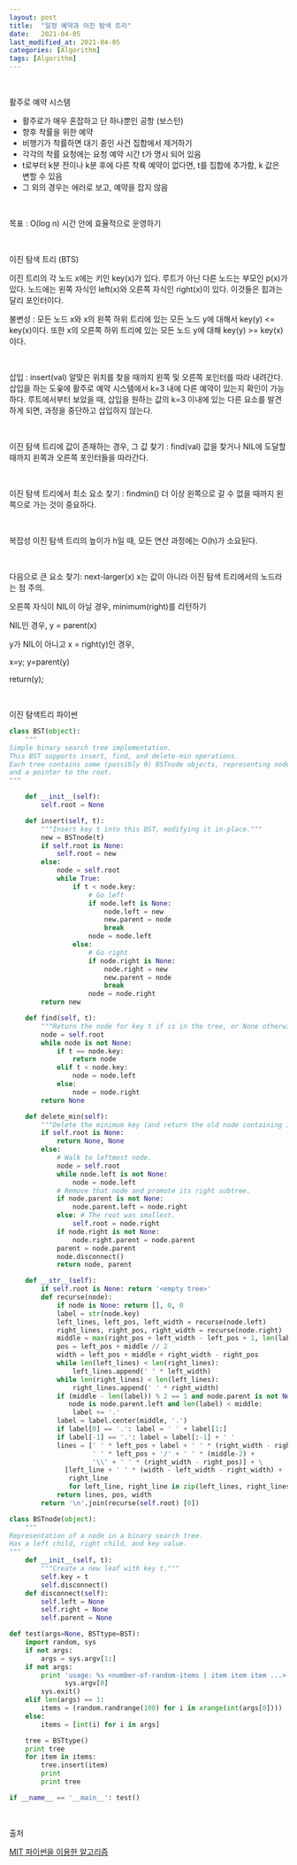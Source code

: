 ```yaml
---
layout: post
title:  "일정 예약과 이진 탐색 트리"
date:   2021-04-05
last_modified_at: 2021-04-05
categories: [Algorithm]
tags: [Algorithm]
---
```


<br/>

활주로 예약 시스템
- 활주로가 매우 혼잡하고 단 하나뿐인 공항 (보스턴)
- 향후 착률을 위한 예약
- 비행기가 착률하면 대기 중인 사건 집합에서 제거하기
- 각각의 착률 요청에는 요청 예약 시간 t가 명시 되어 있음
- t로부터 k분 전이나 k분 후에 다른 착륙 예약이 없다면, t를 집합에 추가함, k 값은 변할 수 있음
- 그 외의 경우는 에러로 보고, 예약을 잡지 않음

<br/>

목표 : O(log n) 시간 안에 효율적으로 운영하기

<br/>

이진 탐색 트리 (BTS)

이진 트리의 각 노드 x에는 키인 key(x)가 있다. 루트가 아닌 다른 노드는 부모인 p(x)가 있다.
노드에는 왼쪽 자식인 left(x)와 오른쪽 자식인 right(x)이 있다. 이것들은 힙과는 달리 포인터이다.

불변성 : 모든 노드 x와 x의 왼쪽 하위 트리에 있는 모든 노드 y에 대해서 key(y) <= key(x)이다.
또한 x의 오른쪽 하위 트리에 있는 모든 노드 y에 대해 key(y) >= key(x)이다.

<br/>

삽입 : insert(val)
알맞은 위치를 찾을 때까지 왼쪽 및 오른쪽 포인터를 따라 내려간다. 삽입을 하는 도웆에
활주로 예약 시스템에서 k=3 내에 다른 예약이 있는지 확인이 가능하다.
루트에서부터 보았을 때, 삽입을 원하는 값의 k=3 이내에 있는 다른 요소를 발견하게 되면, 
과정을 중단하고 삽입하지 않는다.

<br/>

이진 탐색 트리에 값이 존재하는 경우, 그 값 찾기 : find(val)
값을 찾거나 NIL에 도달할 때까지 왼쪽과 오른쪽 포인터들을 따라간다.

<br/>

이진 탐색 트리에서 최소 요소 찾기 : findmin()
더 이상 왼쪽으로 갈 수 없을 때까지 왼쪽으로 가는 것이 중요하다.

<br/>

복잡성
이진 탐색 트리의 높이가 h일 때, 모든 연산 과정에는 O(h)가 소요된다.

<br/>

다음으로 큰 요소 찾기: next-larger(x)
x는 값이 아니라 이진 탐색 트리에서의 노드라는 점 주의.

오른쪽 자식이 NIL이 아닐 경우, minimum(right)를 리턴하기 

NIL인 경우, y = parent(x)

y가 NIL이 아니고 x = right(y)인 경우,
    
x=y; y=parent(y)

return(y);

<br/>

이진 탐색트리 파이썬

```python
class BST(object):
    """
Simple binary search tree implementation.
This BST supports insert, find, and delete-min operations.
Each tree contains some (possibly 0) BSTnode objects, representing nodes,
and a pointer to the root.
"""

    def __init__(self):
        self.root = None

    def insert(self, t):
        """Insert key t into this BST, modifying it in-place."""
        new = BSTnode(t)
        if self.root is None:
            self.root = new
        else:
            node = self.root
            while True:
                if t < node.key:
                    # Go left
                    if node.left is None:
                        node.left = new
                        new.parent = node
                        break
                    node = node.left
                else:
                    # Go right
                    if node.right is None:
                        node.right = new
                        new.parent = node
                        break
                    node = node.right
        return new

    def find(self, t):
        """Return the node for key t if is in the tree, or None otherwise."""
        node = self.root
        while node is not None:
            if t == node.key:
                return node
            elif t < node.key:
                node = node.left
            else:
                node = node.right
        return None

    def delete_min(self):
        """Delete the minimum key (and return the old node containing it)."""
        if self.root is None:
            return None, None
        else:
            # Walk to leftmost node.
            node = self.root
            while node.left is not None:
                node = node.left
            # Remove that node and promote its right subtree.
            if node.parent is not None:
                node.parent.left = node.right
            else: # The root was smallest.
                self.root = node.right
            if node.right is not None:
                node.right.parent = node.parent
            parent = node.parent
            node.disconnect()
            return node, parent

    def __str__(self):
        if self.root is None: return '<empty tree>'
        def recurse(node):
            if node is None: return [], 0, 0
            label = str(node.key)
            left_lines, left_pos, left_width = recurse(node.left)
            right_lines, right_pos, right_width = recurse(node.right)
            middle = max(right_pos + left_width - left_pos + 1, len(label), 2)
            pos = left_pos + middle // 2
            width = left_pos + middle + right_width - right_pos
            while len(left_lines) < len(right_lines):
                left_lines.append(' ' * left_width)
            while len(right_lines) < len(left_lines):
                right_lines.append(' ' * right_width)
            if (middle - len(label)) % 2 == 1 and node.parent is not None and \
               node is node.parent.left and len(label) < middle:
                label += '.'
            label = label.center(middle, '.')
            if label[0] == '.': label = ' ' + label[1:]
            if label[-1] == '.': label = label[:-1] + ' '
            lines = [' ' * left_pos + label + ' ' * (right_width - right_pos),
                     ' ' * left_pos + '/' + ' ' * (middle-2) +
                     '\\' + ' ' * (right_width - right_pos)] + \
              [left_line + ' ' * (width - left_width - right_width) +
               right_line
               for left_line, right_line in zip(left_lines, right_lines)]
            return lines, pos, width
        return '\n'.join(recurse(self.root) [0])

class BSTnode(object):
    """
Representation of a node in a binary search tree.
Has a left child, right child, and key value.
"""
    def __init__(self, t):
        """Create a new leaf with key t."""
        self.key = t
        self.disconnect()
    def disconnect(self):
        self.left = None
        self.right = None
        self.parent = None

def test(args=None, BSTtype=BST):
    import random, sys
    if not args:
        args = sys.argv[1:]
    if not args:
        print 'usage: %s <number-of-random-items | item item item ...>' % \
              sys.argv[0]
        sys.exit()
    elif len(args) == 1:
        items = (random.randrange(100) for i in xrange(int(args[0])))
    else:
        items = [int(i) for i in args]

    tree = BSTtype()
    print tree
    for item in items:
        tree.insert(item)
        print
        print tree

if __name__ == '__main__': test()
```



<br/>

출처

[MIT 파이썬을 이용한 알고리즘](https://www.boostcourse.org/cs113/lecture/540276?isDesc=false)

